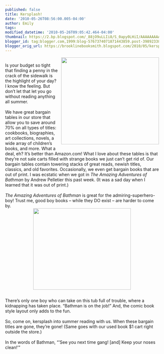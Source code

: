 ```yaml
---
published: false
title: Kersplash!
date: '2010-05-26T08:56:00.005-04:00'
author: Emily
tags: 
modified_datetime: '2010-05-26T09:05:42.464-04:00'
thumbnail: https://2.bp.blogspot.com/_88jO9uLLIi8/S_0apy0LHiI/AAAAAAAAACg/GhjevOXD2N8/s72-c/bathman.jpg
blogger_id: tag:blogger.com,1999:blog-5767374071871443859.post-398923382546734999
blogger_orig_url: https://brooklinebooksmith.blogspot.com/2010/05/kersplash.html
---
```


<a onblur="try {parent.deselectBloggerImageGracefully();} catch(e) {}" href="https://2.bp.blogspot.com/_88jO9uLLIi8/S_0apy0LHiI/AAAAAAAAACg/GhjevOXD2N8/s1600/bathman.jpg"><img style="margin: 0pt 0pt 10px 10px; float: right; cursor: pointer; width: 320px; height: 284px;" src="https://2.bp.blogspot.com/_88jO9uLLIi8/S_0apy0LHiI/AAAAAAAAACg/GhjevOXD2N8/s320/bathman.jpg" alt="" id="BLOGGER_PHOTO_ID_5475562027269955106" border="0" /></a><br />Is your budget so tight that finding a penny in the crack of the sidewalk is the highlight of your day?  I know the feeling.  But don’t let that let you go without reading anything all summer.<br /><br />We have great bargain tables in our store that allow you to save around 70% on all types of titles: cookbooks, biographies, art collections, novels, a wide array of children’s books, and more.  What a deal, eh?  It’s better than Amazon.com!  What I love about these tables is that they’re not sale carts filled with strange books we just can’t get rid of.  Our bargain tables contain towering stacks of great reads, newish titles, classics, and old favorites.  Occasionally, we even get bargain books that are out of print.  I was ecstatic when we got in <span style="font-style: italic;">The Amazing Adventures of Bathman </span>by Andrew Pelletier this past week.  (It was a sad day when I learned that it was out of print.)<br /><br /><span style="font-style: italic;">The Amazing Adventures of Bathman </span>is great for the admiring-superhero-boy!  Trust me, good boy books – while they DO exist – are harder to come by.<br /><a onblur="try {parent.deselectBloggerImageGracefully();} catch(e) {}" href="https://3.bp.blogspot.com/_88jO9uLLIi8/S_0b34NkbeI/AAAAAAAAACw/JfJyM1XW6gI/s1600/Bathman2.jpg"><img style="margin: 0px auto 10px; display: block; text-align: center; cursor: pointer; width: 320px; height: 266px;" src="https://3.bp.blogspot.com/_88jO9uLLIi8/S_0b34NkbeI/AAAAAAAAACw/JfJyM1XW6gI/s320/Bathman2.jpg" alt="" id="BLOGGER_PHOTO_ID_5475563368748445154" border="0" /></a><br />There’s only one boy who can take on this tub full of trouble, where a kidnapping has taken place.  “Bathman is on the job!”  And, the comic book style layout only adds to the fun. <br /><br />So, come on, kersplash into summer reading with us.  When these bargain titles are gone, they’re gone!  (Same goes with our used book $1 cart right outside the store.)<br /><br />In the words of Bathman, “’See you next time gang! [and] Keep your noses clean!’”